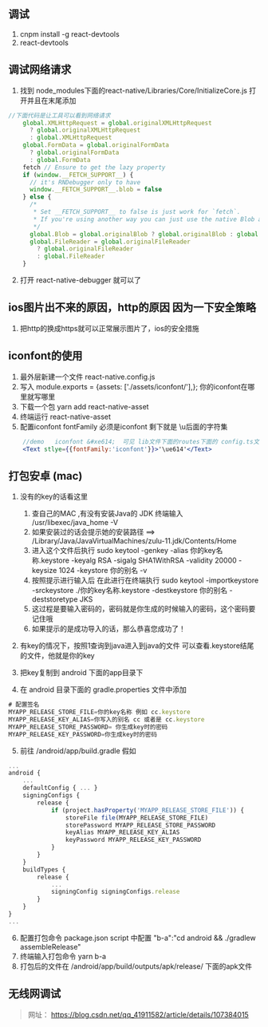 ## 调试
1. cnpm install -g react-devtools
2. react-devtools

## 调试网络请求
1. 找到 node_modules下面的react-native/Libraries/Core/InitializeCore.js 打开并且在末尾添加
```js
//下面代码是让工具可以看到网络请求
	global.XMLHttpRequest = global.originalXMLHttpRequest
	  ? global.originalXMLHttpRequest
	  : global.XMLHttpRequest
	global.FormData = global.originalFormData
	  ? global.originalFormData
	  : global.FormData
	fetch // Ensure to get the lazy property
	if (window.__FETCH_SUPPORT__) {
	  // it's RNDebugger only to have
	  window.__FETCH_SUPPORT__.blob = false
	} else {
	  /*
	   * Set __FETCH_SUPPORT__ to false is just work for `fetch`.
	   * If you're using another way you can just use the native Blob and remove the `else` statement
	   */
	  global.Blob = global.originalBlob ? global.originalBlob : global.Blob
	  global.FileReader = global.originalFileReader
	    ? global.originalFileReader
	    : global.FileReader
	}
```
2. 打开 react-native-debugger 就可以了


## ios图片出不来的原因，http的原因 因为一下安全策略
1. 把http的换成https就可以正常展示图片了，ios的安全措施


## iconfont的使用 
1. 最外层新建一个文件 react-native.config.js
2. 写入 module.exports = {assets: ['./assets/iconfont/'],}; 你的iconfont在哪里就写哪里
3. 下载一个包  yarn add react-native-asset
4. 终端运行 react-native-asset
5. 配置iconfont fontFamily 必须是iconfont 剩下就是 \u后面的字符集
```jsx
	//demo   iconfont &#xe614;  可见 lib文件下面的routes下面的 config.ts文件
	<Text stlye={{fontFamily:'iconfont'}}>'\ue614'</Text>
```




## 打包安卓 (mac)
1. 没有的key的话看这里
	1. 查自己的MAC ,有没有安装Java的 JDK 终端输入 /usr/libexec/java_home -V
	2. 如果安装过的话会提示她的安装路径 ==> /Library/Java/JavaVirtualMachines/zulu-11.jdk/Contents/Home
	3. 进入这个文件后执行 sudo keytool -genkey -alias 你的key名称.keystore -keyalg RSA -sigalg SHA1WithRSA -validity 20000 -keysize 1024 -keystore 你的别名  -v
	4. 按照提示进行输入后 在此进行在终端执行 sudo keytool -importkeystore -srckeystore ./你的key名称.keystore -destkeystore 你的别名 -deststoretype JKS
	5. 这过程是要输入密码的，密码就是你生成的时候输入的密码，这个密码要记住哦
	6. 如果提示的是成功导入的话，那么恭喜您成功了！
	
2. 有key的情况下，按照1查询到java进入到java的文件 可以查看.keystore结尾的文件，他就是你的key
3. 把key复制到 android 下面的app目录下
4. 在 android 目录下面的 gradle.properties 文件中添加
```js
# 配置签名  
MYAPP_RELEASE_STORE_FILE=你的key名称 例如 cc.keystore
MYAPP_RELEASE_KEY_ALIAS=你写入的别名 cc 或者是 cc.keystore
MYAPP_RELEASE_STORE_PASSWORD= 你生成key时的密码
MYAPP_RELEASE_KEY_PASSWORD=你生成key时的密码
```
5. 前往 /android/app/build.gradle 假如
```js
...
android {
    ...
    defaultConfig { ... }
    signingConfigs {
        release {
            if (project.hasProperty('MYAPP_RELEASE_STORE_FILE')) {
                storeFile file(MYAPP_RELEASE_STORE_FILE)
                storePassword MYAPP_RELEASE_STORE_PASSWORD
                keyAlias MYAPP_RELEASE_KEY_ALIAS
                keyPassword MYAPP_RELEASE_KEY_PASSWORD
            }
        }
    }
    buildTypes {
        release {
            ...
            signingConfig signingConfigs.release
        }
    }
}
...
```
6. 配置打包命令  package.json script 中配置 "b-a":"cd android && ./gradlew assembleRelease"
7. 终端输入打包命令 yarn b-a 
8. 打包后的文件在 /android/app/build/outputs/apk/release/ 下面的apk文件



## 无线网调试
> 网址： https://blog.csdn.net/qq_41911582/article/details/107384015